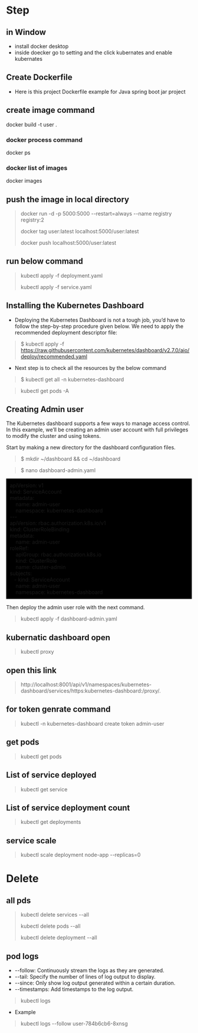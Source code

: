# Step

## in Window
* install docker desktop
* inside doecker go to setting and the click kubernates and enable kubernates


## Create Dockerfile
* Here is this project Dockerfile example for Java spring boot jar project

## create image command
docker build -t user .

### docker process command
docker ps

### docker list of images
docker images

## push the image in local directory
>docker run -d -p 5000:5000 --restart=always --name registry registry:2 
> 
> docker tag user:latest localhost:5000/user:latest
> 
> docker push localhost:5000/user:latest



## run below command
>kubectl apply -f deployment.yaml
>
>kubectl apply -f service.yaml



## Installing the Kubernetes Dashboard
* Deploying the Kubernetes Dashboard is not a tough job, you’d have to follow the step-by-step procedure given below. We need to apply the recommended deployment descriptor file:
> $ kubectl apply -f https://raw.githubusercontent.com/kubernetes/dashboard/v2.7.0/aio/deploy/recommended.yaml
* Next step is to check all the resources by the below command 
> $ kubectl get all -n kubernetes-dashboard


> kubectl get pods -A

## Creating Admin user
The Kubernetes dashboard supports a few ways to manage access control. In this example, we’ll be creating an admin user account with full privileges to modify the cluster and using tokens.

Start by making a new directory for the dashboard configuration files.

>$ mkdir ~/dashboard && cd ~/dashboard

>$ nano dashboard-admin.yaml

<!DOCTYPE html>
<html lang="en">
<head>
    <meta charset="UTF-8">
    <meta name="viewport" content="width=device-width, initial-scale=1.0">
    <title>Sample HTML Page</title>
</head>
<body>
<p style="background: black;padding: 10px">
apiVersion: v1 <br/>
kind: ServiceAccount<br/>
metadata:<br/>
&nbsp;&nbsp;&nbsp;&nbsp;name: admin-user<br/>
&nbsp;&nbsp;&nbsp;&nbsp;namespace: kubernetes-dashboard<br/>
---<br/>
apiVersion: rbac.authorization.k8s.io/v1<br/>
kind: ClusterRoleBinding<br/>
metadata:<br/>
&nbsp;&nbsp;&nbsp;&nbsp;name: admin-user<br/>
roleRef:<br/>
&nbsp;&nbsp;&nbsp;&nbsp;apiGroup: rbac.authorization.k8s.io<br/>
&nbsp;&nbsp;&nbsp;&nbsp;kind: ClusterRole<br/>
&nbsp;&nbsp;&nbsp;&nbsp;name: cluster-admin<br/>
subjects:<br/>
&nbsp;&nbsp;&nbsp;- kind: ServiceAccount<br/>
&nbsp;&nbsp;&nbsp;&nbsp;name: admin-user<br/>
&nbsp;&nbsp;&nbsp;&nbsp;namespace: kubernetes-dashboard<br/>
</p>
</body>
</html>


Then deploy the admin user role with the next command.

> kubectl apply -f dashboard-admin.yaml


## kubernatic dashboard open
>kubectl proxy

## open this link
>http://localhost:8001/api/v1/namespaces/kubernetes-dashboard/services/https:kubernetes-dashboard:/proxy/.

## for token genrate command
>kubectl -n kubernetes-dashboard create token admin-user

## get pods
>kubectl get pods        


## List of service deployed
>kubectl get service

## List of service deployment count
>kubectl get deployments

## service scale
>kubectl scale deployment node-app --replicas=0

# Delete
## all pds
>kubectl delete services --all
> 
>kubectl delete pods --all
> 
>kubectl delete deployment --all

## pod logs
* --follow: Continuously stream the logs as they are generated. 
* --tail: Specify the number of lines of log output to display. 
* --since: Only show log output generated within a certain duration. 
* --timestamps: Add timestamps to the log output.

> kubectl logs <pod-name>
* Example
>  kubectl logs --follow user-784b6cb6-8xnsg
